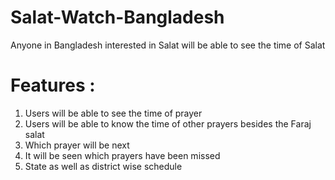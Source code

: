 # Salat-Watch-Bangladesh
Anyone in Bangladesh interested in Salat will be able to see the time of Salat

# Features : 
1. Users will be able to see the time of prayer
2. Users will be able to know the time of other prayers besides the Faraj salat
3. Which prayer will be next
4. It will be seen which prayers have been missed
5. State as well as district wise schedule